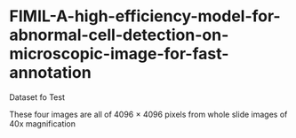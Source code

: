 # FIMIL-A-high-efficiency-model-for-abnormal-cell-detection-on-microscopic-image-for-fast-annotation
<script type="text/javascript" src="http://cdn.mathjax.org/mathjax/latest/MathJax.js?config=default"></script>

Dataset fo Test  

These four images are all of 4096 $\times$ 4096 pixels from  whole slide images of 40x magnification

